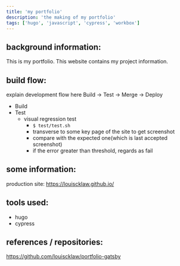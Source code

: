 ```yaml
---
title: 'my portfolio'
description: 'the making of my portfolio'
tags: ['hugo', 'javascript', 'cypress', 'workbox']
---
```


## background information:

This is my portfolio. This website contains my project information.

## build flow:

explain development flow here Build -> Test -> Merge -> Deploy

- Build
- Test
  - visual regression test
    - `$ test/test.sh`
    - transverse to some key page of the site to get screenshot
    - compare with the expected one(which is last accepted screenshot)
    - if the error greater than threshold, regards as fail

## some information:

production site: https://louiscklaw.github.io/

## tools used:

- hugo
- cypress

## references / repositories:

https://github.com/louiscklaw/portfolio-gatsby
